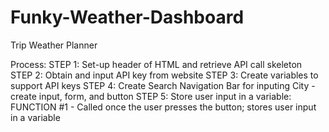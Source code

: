# Funky-Weather-Dashboard
Trip Weather Planner

Process:
STEP 1: Set-up header of HTML and retrieve API call skeleton
STEP 2: Obtain and input API key from website
STEP 3: Create variables to support API keys
STEP 4: Create Search Navigation Bar for inputing City
-create input, form, and button
STEP 5: Store user input in a variable: 
FUNCTION #1 - Called once the user presses the button; stores user input in a variable
